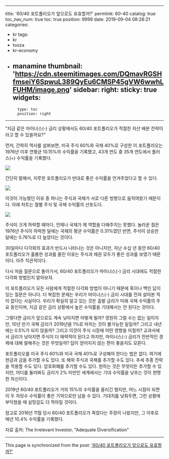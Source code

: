 
---
title: '60/40 포트폴리오가 앞으로도 유효할까?'
permlink: 60-40
catalog: true
toc_nav_num: true
toc: true
position: 9999
date: 2019-09-04 08:28:21
categories:
- kr
tags:
- kr
- tooza
- kr-economy
- manamine
thumbnail: 'https://cdn.steemitimages.com/DQmavRGSHfmseiY6SpwuL389QyEu6CMSP45gVW6wwhLFUHM/image.png'
sidebar:
    right:
        sticky: true
widgets:
    -
        type: toc
        position: right
---


“지금 같은 마이너스(-) 금리 상황에서도 60/40 포트폴리오가 적절한 자산 배분 전략이라고 할 수 있을까요?”​

먼저, 간략히 역사를 살펴보면, 미국 주식 60%와 국채 40%로 구성한 이 포트폴리오는 1976년 이후 연평균 10.15%의 수익률을 기록했고, 43개 연도 중 35개 연도에서 플러스(+) 수익률을 기록했다.

![](https://cdn.steemitimages.com/DQmavRGSHfmseiY6SpwuL389QyEu6CMSP45gVW6wwhLFUHM/image.png)

간단히 말해서, 지루한 포트폴리오가 반대로 좋은 수익률을 안겨주었다고 할 수 있다.

![](https://cdn.steemitimages.com/DQme8RuYLD8cJwALoygGmHkKd3DyYFTTXap83HA6EurQaqT/image.png)

이것이 가능했던 이유 중 하나는 주식과 국채가 서로 다른 방향으로 움직여왔기 때문이다. 아래 차트는 월별 주식 및 국채 수익률의 산포도다.

![](https://cdn.steemitimages.com/DQmWDV29AbY6YPmFjE9R64Q5ZB4bnGL9a65tKtHVTAeaWQa/image.png)

주식이 크게 하락할 때마다, 언제나 국채가 제 역할을 다해주지는 못했다. 놀라운 점은 1976년 주식이 하락한 달에는 국채의 평균 수익률은 0.31%였던 반면, 주식이 상승한 달에는 0.76%로 더 높았다는 것이다.​

30일마다 다각화의 효과가 반드시 나타나는 것은 아니지만, 지난 수십 년 동안 60/40 포트폴리오가 훌륭한 성과를 올린 이유는 주식과 채권 모두가 좋은 성과를 보였기 때문이다. 아주 직관적이다.​

다시 처음 질문으로 돌아가서, 60/40 포트폴리오가 마이너스(-) 금리 시대에도 적절한 다각화 방법인지 알아보자.​

이 포트폴리오가 모든 사람에게 적절한 다각화 방법이 아니기 때문에 흑이나 백인 답이 있는 질문은 아니다. 더 복잡한 문제는 우리가 마이너스(-) 금리 시대를 전혀 살아본 적이 없다는 사실이다. 우리가 확실히 알고 있는 것은 출발 금리가 미래 국채 수익률의 주요 동인이며, 지금 같은 금리 상황에서 높은 수익률을 기대해서는 안 된다는 것이다.​

그렇다면 금리가 앞으로도 계속 낮아지면 어떻게 될까? 영원히 그럴 수는 없는 일이지만, 10년 만기 국채 금리가 2019년을 1%로 마치는 것이 불가능한 일일까? 그리고 내년에는 0.5%가 되지 않을까? 그리고 이것이 주식 시장에 어떤 영향을 미칠까? 교과서에서 금리가 낮아지면 주식이 더 매력적이 된다고 하지만, 마이너스(-) 금리가 전반적인 경제에 대해 말해주는 것은 무엇일까? 답이 얻어지지 않는 편이 좋을지도 모른다.​

포트폴리오를 미국 주식 60%와 미국 국채 40%로 구성해야 한다는 법은 없다. 여기에 현금과 금을 추가할 수도 있다. 또 해외 주식과 국채를 추가할 수도 있다. 추세 추종 전략을 적용할 수도 있다. 암호화폐를 추가할 수도 있다. 원하는 것은 무엇이든 추가할 수 있지만, 어디를 둘러봐도 금리가 2% 미만인 세계에서는 기대 수익률을 낮추는 것이 현명한 처신이다.​

2019년 60/40 포트폴리오가 거의 15%의 수익률을 올리긴 했지만, 어느 시점이 되면 이 두 자릿수 수익률이 좋은 기억으로만 남을 수 있다. 기대치를 낮춰두면, 그런 상황에 부닥쳤을 때 실망감도 더 작아질 것이다.​

참고로 2016년 11월 당시 60/40 포트폴리오가 죽었다는 주장이 나왔지만, 그 이후로 매년 10.4% 수익률을 기록했다.​

자료 출처: The Irrelevant Investor, "Adequate Diversification"

- - -

This page is synchronized from the post: ['60/40 포트폴리오가 앞으로도 유효할까?'](https://steemit.com/@pius.pius/60-40)
